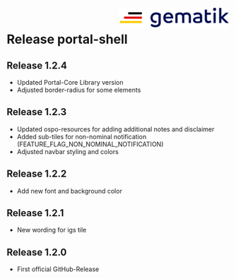 <img align="right" width="250" height="47" src="./media/Gematik_Logo_Flag.png"/> <br/>    

# Release portal-shell

## Release 1.2.4

- Updated Portal-Core Library version
- Adjusted border-radius for some elements

## Release 1.2.3

- Updated ospo-resources for adding additional notes and disclaimer
- Added sub-tiles for non-nominal notification (FEATURE_FLAG_NON_NOMINAL_NOTIFICATION)
- Adjusted navbar styling and colors

## Release 1.2.2

- Add new font and background color

## Release 1.2.1

- New wording for igs tile

## Release 1.2.0

- First official GitHub-Release
